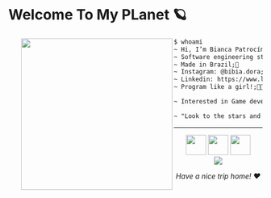 
# Welcome To My PLanet 🪐

<img align="left" width="300" style="margin-left: 25px" src="https://c.tenor.com/H0AXdLF5weAAAAAi/planet-space.gif"/>

```diff
$ whoami
~ Hi, I’m Bianca Patrocínio;🌌
~ Software engineering student in University of Brasília;💻
~ Made in Brazil;🌴
~ Instagram: @bibia.dora;
~ Linkedin: https://www.linkedin.com/in/bianca-patroc%C3%ADnio-2391531ba/
~ Program like a girl!;👩‍💻

~ Interested in Game development, Artificial Inteligence and Web development;📚

~ "Look to the stars and from them learn."Albert Einstein;⭐
```

<hr>

<div align="center">

<img width="40" src="https://upload.wikimedia.org/wikipedia/commons/thumb/1/18/ISO_C%2B%2B_Logo.svg/306px-ISO_C%2B%2B_Logo.svg.png"/>

<img width="40" src="https://cdn.worldvectorlogo.com/logos/c--4.svg"/>
<img width="40" src="https://upload.wikimedia.org/wikipedia/commons/1/1f/Python_logo_01.svg"/>




<div align="center">
<img src="https://i.pinimg.com/originals/f7/4d/ae/f74daefbb8e27ee9062d5949f6850280.gif"/>

</div>

*Have a nice trip home! ❤️*
